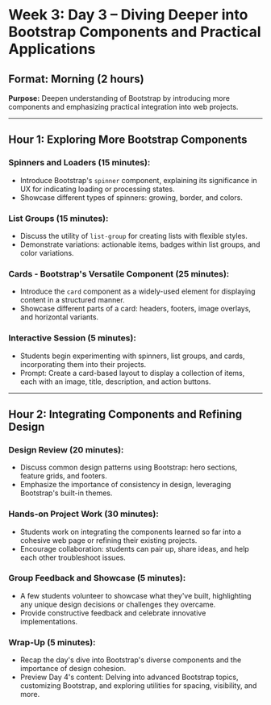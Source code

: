 # Week 3: Day 3 – Diving Deeper into Bootstrap Components and Practical Applications

## Format: Morning (2 hours)

**Purpose:** Deepen understanding of Bootstrap by introducing more components and emphasizing practical integration into web projects.

---

## Hour 1: Exploring More Bootstrap Components

### Spinners and Loaders (15 minutes):

- Introduce Bootstrap's `spinner` component, explaining its significance in UX for indicating loading or processing states.
- Showcase different types of spinners: growing, border, and colors.

### List Groups (15 minutes):

- Discuss the utility of `list-group` for creating lists with flexible styles.
- Demonstrate variations: actionable items, badges within list groups, and color variations.

### Cards - Bootstrap's Versatile Component (25 minutes):

- Introduce the `card` component as a widely-used element for displaying content in a structured manner.
- Showcase different parts of a card: headers, footers, image overlays, and horizontal variants.

### Interactive Session (5 minutes):

- Students begin experimenting with spinners, list groups, and cards, incorporating them into their projects.
- Prompt: Create a card-based layout to display a collection of items, each with an image, title, description, and action buttons.

---

## Hour 2: Integrating Components and Refining Design

### Design Review (20 minutes):

- Discuss common design patterns using Bootstrap: hero sections, feature grids, and footers.
- Emphasize the importance of consistency in design, leveraging Bootstrap's built-in themes.

### Hands-on Project Work (30 minutes):

- Students work on integrating the components learned so far into a cohesive web page or refining their existing projects.
- Encourage collaboration: students can pair up, share ideas, and help each other troubleshoot issues.

### Group Feedback and Showcase (5 minutes):

- A few students volunteer to showcase what they've built, highlighting any unique design decisions or challenges they overcame.
- Provide constructive feedback and celebrate innovative implementations.

### Wrap-Up (5 minutes):

- Recap the day's dive into Bootstrap's diverse components and the importance of design cohesion.
- Preview Day 4's content: Delving into advanced Bootstrap topics, customizing Bootstrap, and exploring utilities for spacing, visibility, and more.
